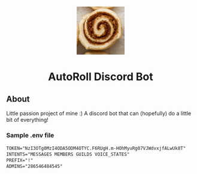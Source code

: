 <p align="center">
  <img src="https://github.com/Joshs-Discord-Bots/AutoRoll/blob/main/Images/Bot%20Profile%20Pic.jpg" width="128" height="128">
</p>

<h1 align="center">AutoRoll Discord Bot</h1>

## About
Little passion project of mine :)
A discord bot that can (hopefully) do a little bit of everything!

### Sample .env file
```
TOKEN="NzI3OTg0MzI4ODA5ODM4OTYC.F6RUgH.m-HOhMyuRg07VJWdvxjfALwUk8T"
INTENTS="MESSAGES MEMBERS GUILDS VOICE_STATES"
PREFIX="!"
ADMINS="286546484545"
```